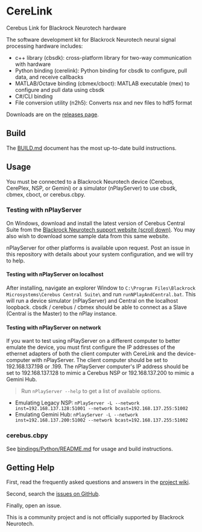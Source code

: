 # CereLink

Cerebus Link for Blackrock Neurotech hardware

The software development kit for Blackrock Neurotech neural signal processing hardware includes:
* c++ library (cbsdk): cross-platform library for two-way communication with hardware
* Python binding (cerelink): Python binding for cbsdk to configure, pull data, and receive callbacks
* MATLAB/Octave binding (cbmex/cboct): MATLAB executable (mex) to configure and pull data using cbsdk
* C#/CLI binding
* File conversion utility (n2h5): Converts nsx and nev files to hdf5 format

Downloads are on the [releases page](https://github.com/CerebusOSS/CereLink/releases).

## Build

The [BUILD.md](./BUILD.md) document has the most up-to-date build instructions.

## Usage

You must be connected to a Blackrock Neurotech device (Cerebus, CerePlex, NSP, or Gemini) or a simulator (nPlayServer) to use cbsdk, cbmex, cboct, or cerebus.cbpy.

### Testing with nPlayServer

On Windows, download and install the latest version of Cerebus Central Suite from the [Blackrock Neurotech support website (scroll down)](https://blackrockneurotech.com/support/). You may also wish to download some sample data from this same website.

nPlayServer for other platforms is available upon request. Post an issue in this repository with details about your system configuration, and we will try to help.

#### Testing with nPlayServer on localhost

After installing, navigate an explorer Window to `C:\Program Files\Blackrock Microsystems\Cerebus Central Suite\` and run `runNPlayAndCentral.bat`. This will run a device simulator (nPlayServer) and Central on the localhost loopback. cbsdk / cerebus / cbmex should be able to connect as a Slave (Central is the Master) to the nPlay instance.

#### Testing with nPlayServer on network

If you want to test using nPlayServer on a different computer to better emulate the device, you must first configure the IP addresses of the ethernet adapters of both the client computer with CereLink and the device-computer with nPlayServer. The client computer should be set to 192.168.137.198 or .199. The nPlayServer computer's IP address should be set to 192.168.137.128 to mimic a Cerebus NSP or 192.168.137.200 to mimic a Gemini Hub.

> Run `nPlayServer --help` to get a list of available options.

* Emulating Legacy NSP: `nPlayServer -L --network inst=192.168.137.128:51001 --network bcast=192.168.137.255:51002`
* Emulating Gemini Hub: `nPlayServer -L --network inst=192.168.137.200:51002 --network bcast=192.168.137.255:51002`

### cerebus.cbpy

See [bindings/Python/README.md](./bindings/Python/README.md) for usage and build instructions.

## Getting Help

First, read the frequently asked questions and answers in the [project wiki](https://github.com/CerebusOSS/CereLink/wiki).

Second, search the [issues on GitHub](https://github.com/CerebusOSS/CereLink/issues).

Finally, open an issue.

This is a community project and is not officially supported by Blackrock Neurotech.
